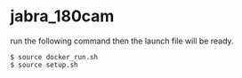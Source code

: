 # jabra_180cam
run the following command then the launch file will be ready.
```
$ source docker_run.sh
$ source setup.sh
```
